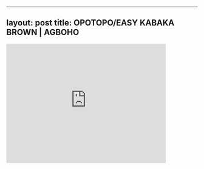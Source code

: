 

---
layout: post
title: OPOTOPO/EASY KABAKA  BROWN | AGBOHO
---


<div class="output"><iframe width="420" height="315" src="http://www.youtube.com/embed/05wZeG7MeX4" frameborder="0" allowfullscreen></iframe></div>

